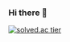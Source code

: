 ### Hi there 👋
[![solved.ac tier](http://mazassumnida.wtf/api/v2/generate_badge?boj=yegyeom99)](https://solved.ac/yegyeom99)
<!--
**yegyeom/yegyeom** is a ✨ _special_ ✨ repository because its `README.md` (this file) appears on your GitHub profile.

Here are some ideas to get you started:

- 🔭 I’m currently working on ...
- 🌱 I’m currently learning ...
- 👯 I’m looking to collaborate on ...
- 🤔 I’m looking for help with ...
- 💬 Ask me about ...
- 📫 How to reach me: ...
- 😄 Pronouns: ...
- ⚡ Fun fact: ...
-->

